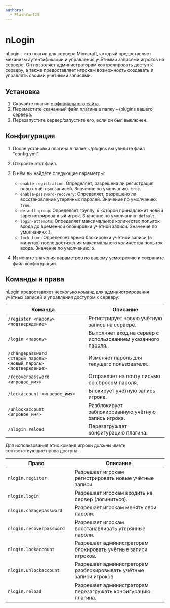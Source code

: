 ```yaml
---
authors: 
  - FlashYan123
---
```


# nLogin

nLogin - это плагин для сервера Minecraft, который предоставляет механизм аутентификации и управления учётными записями игроков на сервере. Он позволяет администраторам контролировать доступ к серверу, а также предоставляет игрокам возможность создавать и управлять своими учётными записями.

## Установка

1. Скачайте плагин [с официального сайта](https://www.nickuc.com/en/#plugins).
2. Переместите скачанный файл плагина в папку ~/plugins вашего сервера.
3. Перезапустите сервер/запустите его, если он был выключен.

## Конфигурация

1. После установки плагина в папке ~/plugins вы увидите файл "config.yml".
2. Откройте этот файл.
3. В нём вы найдёте следующие параметры:

   - `enable-registration`: Определяет, разрешена ли регистрация новых учётных записей. Значение по умолчанию: `true`.
   - `enable-password-recovery`: Определяет, разрешено ли восстановление утерянных паролей. Значение по умолчанию: `true`.
   - `default-group`: Определяет группу, к которой принадлежит новый зарегистрированный игрок. Значение по умолчанию: `default`.
   - `login-attempts`: Определяет максимальное количество попыток входа до временной блокировки учётной записи. Значение по умолчанию: `3`.
   - `lock-time`: Определяет время блокировки учётной записи (в минутах) после достижения максимального количества попыток входа. Значение по умолчанию: `5`.

4. Измените значения параметров по вашему усмотрению и сохраните файл конфигурации.

## Команды и права

nLogin предоставляет несколько команд для администрирования учётных записей и управления доступом к серверу:

| Команда                                                          |     | Описание                                                     |
| ---------------------------------------------------------------- | --- | ------------------------------------------------------------ |
| `/register <пароль> <подтверждение>`                             |     | Регистрирует новую учётную запись на сервере.                |
| `/login <пароль>`                                                |     | Выполняет вход на сервер с использованием указанного пароля. |
| `/changepassword <старый_пароль> <новый_пароль> <подтверждение>` |     | Изменяет пароль для текущего пользователя.                   |
| `/recoverpassword <игровое_имя>`                                 |     | Отправляет на почту письмо со сбросом пароля.                |
| `/lockaccount <игровое_имя>`                                     |     | Блокирует учётную запись игрока.                             |
| `/unlockaccount <игровое_имя>`                                   |     | Разблокирует заблокированную учётную запись игрока.          |
| `/nlogin reload`                                                 |     | Перезагружает конфигурацию плагина.                          |

Для использования этих команд игроки должны иметь соответствующие права доступа:

| Право                    |     | Описание                                                           |
| ------------------------ | --- | ------------------------------------------------------------------ |
| `nlogin.register`        |     | Разрешает игрокам регистрировать новые учётные записи.             |
| `nlogin.login`           |     | Разрешает игрокам входить на сервер (логиниться).                  |
| `nlogin.changepassword`  |     | Разрешает игрокам менять свои пароли.                              |
| `nlogin.recoverpassword` |     | Разрешает игрокам восстанавливать утерянные пароли.                |
| `nlogin.lockaccount`     |     | Разрешает администраторам блокировать учётные записи игроков.      |
| `nlogin.unlockaccount`   |     | Разрешает администраторам разблокировывать учётные записи игроков. |
| `nlogin.reload`          |     | Разрешает администраторам перезагружать конфигурацию плагина.      |
